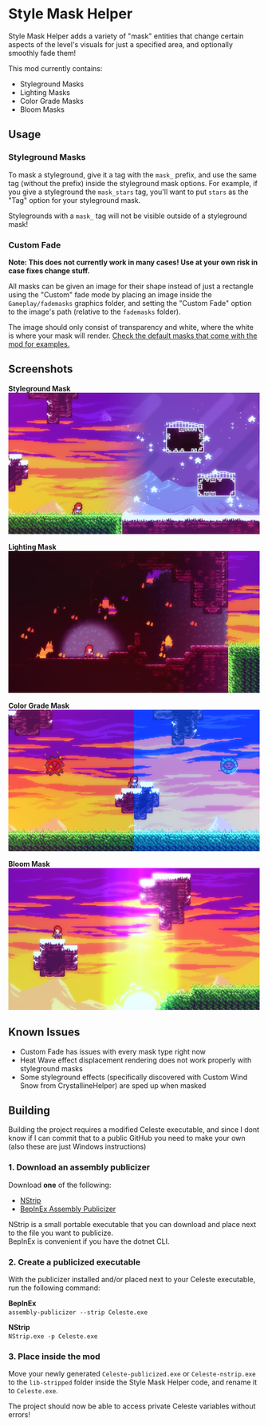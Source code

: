 # Style Mask Helper

Style Mask Helper adds a variety of "mask" entities that change certain aspects of the level's visuals for just a specified area, and optionally smoothly fade them!

This mod currently contains:

- Styleground Masks
- Lighting Masks
- Color Grade Masks
- Bloom Masks

## Usage

### Styleground Masks

To mask a styleground, give it a tag with the `mask_` prefix, and use the same tag (without the prefix) inside the styleground mask options. For example, if you give a styleground the `mask_stars` tag, you'll want to put `stars` as the "Tag" option for your styleground mask.

Stylegrounds with a `mask_` tag will not be visible outside of a styleground mask!


### Custom Fade

**Note: This does not currently work in many cases! Use at your own risk in case fixes change stuff.**

All masks can be given an image for their shape instead of just a rectangle using the "Custom" fade mode by placing an image inside the `Gameplay/fademasks` graphics folder, and setting the "Custom Fade" option to the image's path (relative to the `fademasks` folder).

The image should only consist of transparency and white, where the white is where your mask will render. [Check the default masks that come with the mod for examples.](Graphics/Atlases/Gameplay/fademasks/)

## Screenshots

**Styleground Mask**
![Screenshot](.github/images/stylegroundMask.png)

**Lighting Mask**
![Screenshot](.github/images/lightingMask.png)

**Color Grade Mask**
![Screenshot](.github/images/colorGradeMask.png)

**Bloom Mask**
![Screenshot](.github/images/bloomMask.png)

## Known Issues

- Custom Fade has issues with every mask type right now
- Heat Wave effect displacement rendering does not work properly with styleground masks
- Some styleground effects (specifically discovered with Custom Wind Snow from CrystallineHelper) are sped up when masked

## Building

Building the project requires a modified Celeste executable, and since I dont know if I can commit that to a public GitHub you need to make your own (also these are just Windows instructions)

### 1. Download an assembly publicizer

Download **one** of the following:

- [NStrip](https://github.com/bbepis/NStrip)
- [BepInEx Assembly Publicizer](https://github.com/BepInEx/BepInEx.AssemblyPublicizer)

NStrip is a small portable executable that you can download and place next to the file you want to publicize. \
BepInEx is convenient if you have the dotnet CLI.

### 2. Create a publicized executable

With the publicizer installed and/or placed next to your Celeste executable, run the following command:

**BepInEx**  
`assembly-publicizer --strip Celeste.exe`

**NStrip**  
`NStrip.exe -p Celeste.exe` 

### 3. Place inside the mod

Move your newly generated `Celeste-publicized.exe` or `Celeste-nstrip.exe` to the `lib-stripped` folder inside the Style Mask Helper code, and rename it to `Celeste.exe`.

The project should now be able to access private Celeste variables without errors!